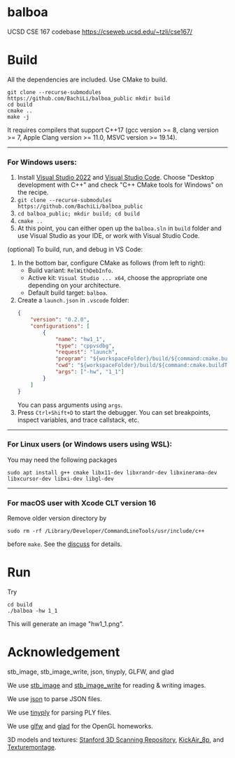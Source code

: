 # balboa
UCSD CSE 167 codebase
https://cseweb.ucsd.edu/~tzli/cse167/

# Build
All the dependencies are included. Use CMake to build.
```shell
git clone --recurse-submodules https://github.com/BachiLi/balboa_public mkdir build
cd build
cmake ..
make -j
```
It requires compilers that support C++17 (gcc version >= 8, clang version >= 7, Apple Clang version >= 11.0, MSVC version >= 19.14).

---
### For Windows users:
1. Install [Visual Studio 2022](https://visualstudio.microsoft.com/downloads/) and [Visual Studio Code](https://code.visualstudio.com/). Choose "Desktop development with C++" and check "C++ CMake tools for Windows" on the recipe. 
2. `git clone --recurse-submodules https://github.com/BachiLi/balboa_public`
3. `cd balboa_public; mkdir build; cd build`
4. `cmake ..`
5. At this point, you can either open up the `balboa.sln` in `build` folder and use Visual Studio as your IDE, or work with Visual Studio Code. 

(optional) To build, run, and debug in VS Code: 

1. In the bottom bar, configure CMake as follows (from left to right): 
    - Build variant: `RelWithDebInfo`. 
    - Active kit: `Visual Studio ... x64`, choose the appropriate one depending on your architecture. 
    - Default build target: `balboa`. 
2. Create a `launch.json` in `.vscode` folder: 
    ```json
    {
        "version": "0.2.0",
        "configurations": [
            {
                "name": "hw1_1", 
                "type": "cppvsdbg", 
                "request": "launch", 
                "program": "${workspaceFolder}/build/${command:cmake.buildType}/balboa.exe",
                "cwd": "${workspaceFolder}/build/${command:cmake.buildType}", 
                "args": ["-hw", "1_1"]
            }
        ]
    }
    ```
    You can pass arguments using `args`. 
3. Press `Ctrl+Shift+D` to start the debugger. You can set breakpoints, inspect variables, and trace callstack, etc. 

---
### For Linux users (or Windows users using WSL):
You may need the following packages
```shell
sudo apt install g++ cmake libx11-dev libxrandr-dev libxinerama-dev libxcursor-dev libxi-dev libgl-dev
```

---
### For macOS user with Xcode CLT version 16
Remove older version directory by 
```shell
sudo rm -rf /Library/Developer/CommandLineTools/usr/include/c++
```
before `make`. See the [discuss](https://trac.macports.org/ticket/70750) for details.

# Run
Try 
```shell
cd build
./balboa -hw 1_1
```
This will generate an image "hw1_1.png".

# Acknowledgement
stb\_image, stb\_image\_write, json, tinyply, GLFW, and glad

We use [stb_image](https://github.com/nothings/stb) and [stb_image_write](https://github.com/nothings/stb) for reading & writing images.

We use [json](https://github.com/nlohmann/json) to parse JSON files.

We use [tinyply](https://github.com/ddiakopoulos/tinyply) for parsing PLY files.

We use [glfw](https://www.glfw.org/) and [glad](https://glad.dav1d.de/) for the OpenGL homeworks.

3D models and textures: [Stanford 3D Scanning Repository](https://graphics.stanford.edu/data/3Dscanrep/), [KickAir_8p](https://blenderartists.org/t/uv-unwrapped-stanford-bunny-happy-spring-equinox/1101297), and [Texturemontage](http://kunzhou.net/tex-models.htm).

